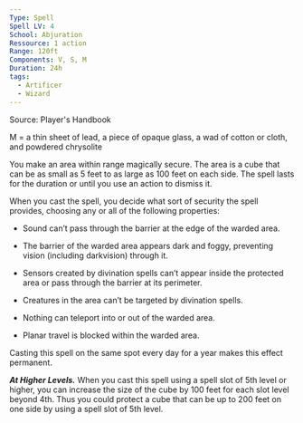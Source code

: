 ```yaml
---
Type: Spell
Spell LV: 4
School: Abjuration
Ressource: 1 action
Range: 120ft
Components: V, S, M
Duration: 24h
tags:
  - Artificer
  - Wizard
---
```

Source: Player's Handbook

M = a thin sheet of lead, a piece of opaque glass, a wad of cotton or cloth, and powdered chrysolite

You make an area within range magically secure. The area is a cube that can be as small as 5 feet to as large as 100 feet on each side. The spell lasts for the duration or until you use an action to dismiss it.

When you cast the spell, you decide what sort of security the spell provides, choosing any or all of the following properties:

- Sound can’t pass through the barrier at the edge of the warded area.

- The barrier of the warded area appears dark and foggy, preventing vision (including darkvision) through it.

- Sensors created by divination spells can’t appear inside the protected area or pass through the barrier at its perimeter.

- Creatures in the area can’t be targeted by divination spells.

- Nothing can teleport into or out of the warded area.

- Planar travel is blocked within the warded area.

Casting this spell on the same spot every day for a year makes this effect permanent.

**_At Higher Levels._** When you cast this spell using a spell slot of 5th level or higher, you can increase the size of the cube by 100 feet for each slot level beyond 4th. Thus you could protect a cube that can be up to 200 feet on one side by using a spell slot of 5th level.